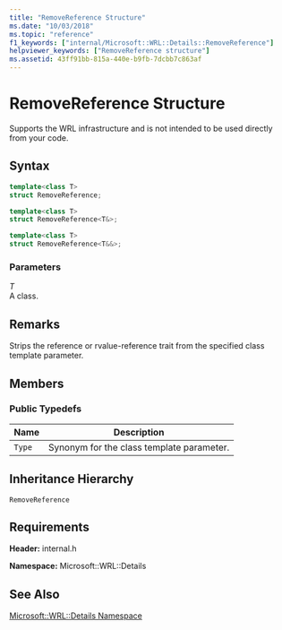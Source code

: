 ```yaml
---
title: "RemoveReference Structure"
ms.date: "10/03/2018"
ms.topic: "reference"
f1_keywords: ["internal/Microsoft::WRL::Details::RemoveReference"]
helpviewer_keywords: ["RemoveReference structure"]
ms.assetid: 43ff91bb-815a-440e-b9fb-7dcbb7c863af
---
```

# RemoveReference Structure

Supports the WRL infrastructure and is not intended to be used directly from your code.

## Syntax

```cpp
template<class T>
struct RemoveReference;

template<class T>
struct RemoveReference<T&>;

template<class T>
struct RemoveReference<T&&>;
```

### Parameters

*T*<br/>
A class.

## Remarks

Strips the reference or rvalue-reference trait from the specified class template parameter.

## Members

### Public Typedefs

|Name|Description|
|----------|-----------------|
|`Type`|Synonym for the class template parameter.|

## Inheritance Hierarchy

`RemoveReference`

## Requirements

**Header:** internal.h

**Namespace:** Microsoft::WRL::Details

## See Also

[Microsoft::WRL::Details Namespace](microsoft-wrl-details-namespace.md)